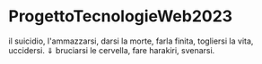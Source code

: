 # ProgettoTecnologieWeb2023
il suicidio, l'ammazzarsi, darsi la morte, farla finita, togliersi la vita, uccidersi. ⇓ bruciarsi le cervella, fare harakiri, svenarsi.
